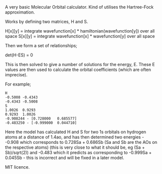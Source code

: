 A very basic Molecular Orbital calculator. Kind of utilises the Hartree-Fock approximation.

Works by defining two matrices, H and S. 

H[x][y] =  integrate wavefunction[x] * hamiltonian(wavefunction[y]) over all space
S[x][y] =  integrate wavefunction[x] * wavefunction[y] over all space

Then we form a set of relationships;

det(H-ES) = 0

This is then solved to give a number of solutions for the energy, E. These E values are then used to calculate the orbital coefficients (which are often imprecise).

For example;

    H
    -0.5008	-0.4343	
    -0.4343	-0.5008	
    S
    1.0026	0.9293	
    0.9293	1.0026	
    -0.908244 - [0.728000	0.685577]
    -0.483250 - [-0.999000	0.044710]

Here the model has calculated H and S for two 1s orbitals on hydrogen atoms at a distance of 1.4ao, and has then determined two energies - -0.908 which corresponds to 0.728Sa + 0.686Sb (Sa and Sb are the AOs on the respective atoms) (this is very close to what it should be, eg (Sa + Sb)/sqrt(2)) and -0.483 which it predicts as corresponding to -0.999Sa + 0.045Sb - this is incorrect and will be fixed in a later model.

MIT licence.
